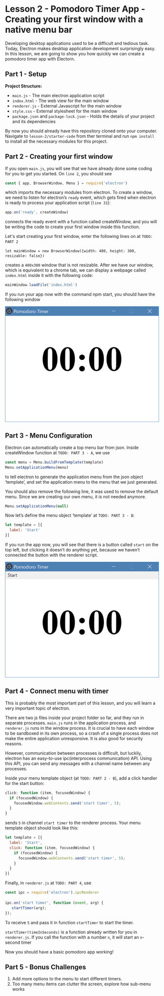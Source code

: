 # Lesson 2 - Pomodoro Timer App - Creating your first window with a native menu bar
Developing desktop applications used to be a difficult and tedious task. Today, Electron makes desktop application development surprisingly easy. In this lesson, we are going to show you how quickly we can create a pomodoro timer app with Electorn.

## Part 1 - Setup
**Project Structure:**
* `main.js` - The main electron application script
* `index.html` - The web view for the main window
* `renderer.js` - External Javascript for the main window
* `style.css` - External stylesheet for the main window
* `package.json` and `package-lock.json` - Holds the details of your project and its dependencies

By now you should already have this repository cloned onto your computer. Navigate to `lesson-2/starter-code` from ther terminal and run `npm install` to install all the necessary modules for this project.

## Part 2 - Creating your first window
If you open `main.js`, you will see that we have already done some coding for you to get you started. On `line 2`, you should see
```js
const { app, BrowserWindow, Menu } = require('electron')
```
which imports the necessary modules from electron. To create a window, we need to listen for electron’s `ready` event, which gets fired when electron is ready to process your application script (`line 31`): 
```js
app.on('ready', createWindow)
```
connects the ready event with a function called createWindow, and you will be writing the code to create your first window inside this function.

Let's start creating your first window, enter the following lines on at `TODO: PART 2`
```
let mainWindow = new BrowserWindow({width: 400, height: 300, resizable: false})
```
creates a `400x300` window that is not resizable. After we have our window, which is equivalent to a chrome tab, we can display a webpage called `index.html` inside it with the following code:
```js
mainWindow.loadFile('index.html')
```
If you run your app now with the command npm start, you should have the following window

![Part 2 Progress](part-2.png)
## Part 3 - Menu Configuration
Electron can automatically create a top menu bar from json. Inside createWindow function at `TODO: PART 3 - A`, we use
```js
const menu = Menu.buildFromTemplate(template)
Menu.setApplicationMenu(menu)
```
to tell electron to generate the application menu from the json object ‘template’, and set the application menu to the menu that we just generated.

You should also remove the following line, it was used to remove the default menu. Since we are creating our own menu, it is not needed anymore.
```js
Menu.setApplicationMenu(null)
```
Now let’s define the menu object ‘template’ at `TODO: PART 3 - B`:
```js
let template = [{
  label: 'Start'
}]
```
If you run the app now, you will see that there is a button called `start` on the top left, but clicking it doesn’t do anything yet, because we haven’t connected the button with the renderer script.

![Part 2 Progress](part-3.png)
## Part 4 - Connect menu with timer
This is probably the most important part of this lesson, and you will learn a very important topic of electron.

There are two js files inside your project folder so far, and they run in separate processes. `main.js` runs in the application process, and `renderer.js` runs in the window process. It is crucial to have each window to be sandboxed in its own process, so a crash of a single process does not make the entire application unresponsive. It is also good for security reasons.

However, communication between processes is difficult, but luckily, electron has an easy-to-use ipc(interprocess communication) API. Using this API, you can send any messages with a channel name between any processes.

Inside your menu template object (at `TODO: PART 2 - B`), add a click handler for the start button:
```js
click: function (item, focusedWindow) {
  if (focusedWindow) {
    focusedWindow.webContents.send('start timer', 5);
  }
}
```
sends `5` in channel `start timer` to the renderer process. Your menu template object should look like this:
```js
let template = [{
  label: 'Start',
  click: function (item, focusedWindow) {
    if (focusedWindow) {
      focusedWindow.webContents.send('start timer', 5);
    }
  }
}]
```

Finally, in `renderer.js` at `TODO: PART 4`, use
```js
const ipc = require('electron').ipcRenderer

ipc.on('start timer', function (event, arg) {
   startTimer(arg);
});
```
To receive `5` and pass it in function `startTimer` to start the timer.

`startTimer(timeInSeconds)` is a function already written for you in `renderer.js`. If you call the function with a number `n`, it will start an `n`-second timer 

Now you should have a basic pomodoro app working!

## Part 5 - Bonus Challenges
1. Add more options to the menu to start different timers.
2. Too many menu items can clutter the screen, explore how sub-menu works

